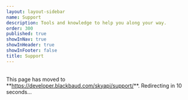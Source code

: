 ```yaml
---
layout: layout-sidebar
name: Support
description: Tools and knowledge to help you along your way.
order: 300
published: true
showInNav: true
showInHeader: true
showInFooter: false
title: Support
---
```


<br />
<bb-alert bb-alert-type="warning">This page has moved to **<a href="https://developer.blackbaud.com/skyapi/support/">https://developer.blackbaud.com/skyapi/support/</a>**. Redirecting in 10 seconds...
</bb-alert>
<br /> <br />

<script> var timer = setTimeout(function() { window.location='https://developer.blackbaud.com/skyapi/support/' }, 10000); </script>


